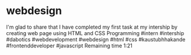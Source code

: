 # webdesign
I'm glad to share that I have completed my first task at my intership by creating web page using HTML and CSS Programming #intern #intership #dabotics #webdevelopment #webdesign #html #css #kaustubhhakande #frontenddeveloper #javascript Remaining time 1:21
